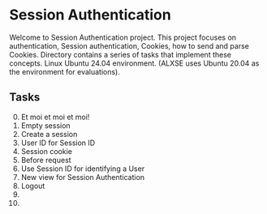 # Session Authentication

Welcome to Session Authentication project. This project focuses on authentication, Session authentication, Cookies, how to send and parse Cookies. Directory contains a series of tasks that implement these concepts. Linux Ubuntu 24.04 environment. (ALXSE uses Ubuntu 20.04 as the environment for evaluations).


## Tasks

0. Et moi et moi et moi!
1. Empty session
2. Create a session
3. User ID for Session ID
4. Session cookie
5. Before request
6. Use Session ID for identifying a User
7. New view for Session Authentication
8. Logout
9.
10.
